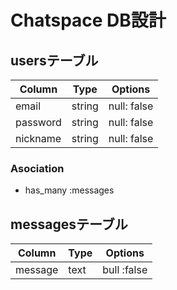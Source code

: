 # Chatspace DB設計
## usersテーブル
|Column|Type|Options|
|------|----|-------|
|email|string|null: false|
|password|string|null: false|
|nickname|string|null: false|
### Asociation
- has_many :messages

## messagesテーブル
|Column|Type|Options|
|------|----|-------|
|message|text|bull :false 